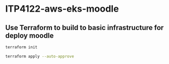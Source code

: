 # ITP4122-aws-eks-moodle

## Use Terraform to build to basic infrastructure for deploy moodle

```sh
terraform init
```

```sh
terraform apply --auto-approve
```

